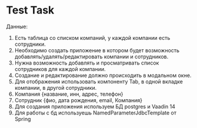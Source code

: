 # Test Task

Данные:

1. Есть таблица со списком компаний, у каждой компании есть сотрудники.
2. Необходимо создать приложение в котором будет возможность добавлять/удалять/редактировать компании и сотрудников.
3. Нужна возможность добавлять и просматривать список сотрудников для каждой компании.
4. Создание и редактирование должно происходить в модальном окне.
5. Для отображения использовать компоненту Tab, в одной вкладке компании, в другой сотрудники.
5. Компания {название, инн, адрес, телефон}
6. Сотрудник {фио, дата рождения, email, Компания}
7. Для создания приложения используем БД postgres и Vaadin 14
8. Для работы с бд используешь NamedParameterJdbcTemplate от Spring
